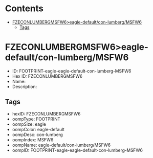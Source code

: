 



Contents
========

* [FZECONLUMBERGMSFW6>eagle-default/con-lumberg/MSFW6](#fzeconlumbergmsfw6eagle-defaultcon-lumbergmsfw6)
	* [Tags](#tags)

# FZECONLUMBERGMSFW6>eagle-default/con-lumberg/MSFW6

- ID: FOOTPRINT-eagle-eagle-default-con-lumberg-MSFW6
- Hex ID: FZECONLUMBERGMSFW6
- Name: 
- Description: 

## Tags

- hexID: FZECONLUMBERGMSFW6
- oompType: FOOTPRINT
- oompSize: eagle
- oompColor: eagle-default
- oompDesc: con-lumberg
- oompIndex: MSFW6
- oompName: eagle-default/con-lumberg/MSFW6
- oompID: FOOTPRINT-eagle-eagle-default-con-lumberg-MSFW6
